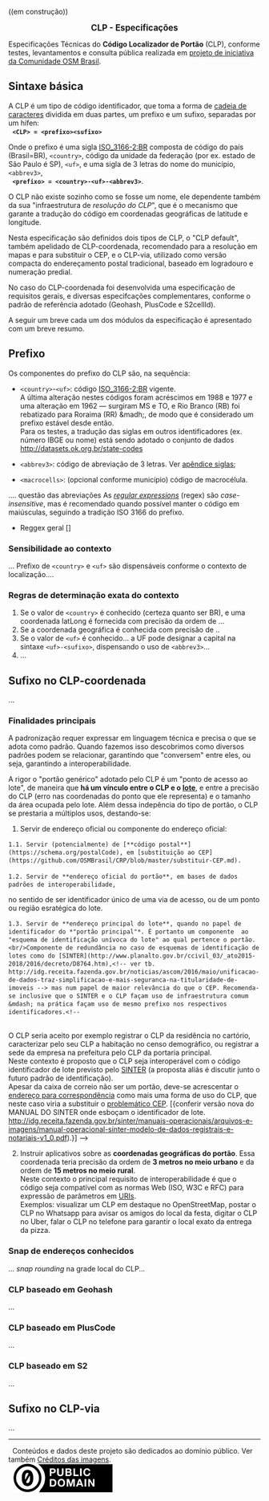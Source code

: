 ((em construção))
**<center><big>CLP - Especificações</big></center>**

Especificações Técnicas do **Código Localizador de Portão** (CLP), conforme testes, levantamentos e consulta pública realizada em [projeto de iniciativa da Comunidade OSM Brasil](https://github.com/OSMBrasil/CLP).

## Sintaxe básica 
A CLP é um tipo de código identificador, que toma a forma de [cadeia de caracteres](https://pt.wikipedia.org/wiki/Cadeia_de_caracteres) dividida em duas partes, um prefixo e um sufixo, separadas por um hífen:<br/>&nbsp; **`<CLP> = <prefixo><sufixo>`**

Onde o prefixo é uma sigla [ISO_3166-2:BR](https://pt.wikipedia.org/wiki/ISO_3166-2:BR) composta de código do país (Brasil=BR), `<country>`, código da unidade da federação (por ex. estado de São Paulo é SP), `<uf>`, e uma sigla de 3 letras do nome do município, `<abbrev3>`,<br/>&nbsp; **`<prefixo> = <country>-<uf>-<abbrev3>`**.

O CLP não existe sozinho como se fosse um nome, ele dependente também da sua "infraestrutura de *resolução do CLP*", que é o mecanismo que garante a tradução do código em coordenadas geográficas de latitude e longitude.

Nesta especificação são definidos dois tipos de CLP, o "CLP default", também apelidado de CLP-coordenada, recomendado para a resolução em mapas e para substituir o CEP,  e o CLP-via, utilizado como versão compacta do  endereçamento postal tradicional, baseado em logradouro e numeração predial.

No caso do CLP-coordenada foi desenvolvida uma especificação de requisitos gerais, e diversas especifcações complementares, conforme o padrão de referência adotado (Geohash, PlusCode e S2cellId).  

A seguir um breve cada um dos módulos da especificação é apresentado com um breve resumo.

## Prefixo
Os componentes do prefixo do CLP são, na sequência:

* `<country>`-`<uf>`: código [ISO_3166-2:BR](https://pt.wikipedia.org/wiki/ISO_3166-2:BR) vigente. <br/>A última alteração nestes códigos foram acréscimos em 1988 e 1977 e uma alteração em 1962 &mdash; surgiram MS e TO, e  Rio Branco (RB) foi rebatizado para Roraima (RR) &madh;, de modo que é considerado um prefixo estável desde então.<br/>Para os testes, a tradução das siglas em outros identificadores (ex. número IBGE ou nome) está sendo adotado o conjunto de dados http://datasets.ok.org.br/state-codes

* `<abbrev3>`: código de abreviação de 3 letras. Ver [apêndice siglas](spec04ap01-siglas.md);

* `<macrocells>`: (opcional conforme município) código de macrocélula.


.... questão das abreviações
As [*regular expressions*](https://pt.wikipedia.org/wiki/Express%C3%A3o_regular) (regex) são *case-insensitive*, mas é recomendado quando possível manter o código em maiúsculas, seguindo a tradição ISO 3166 do prefixo.

* Reggex geral []

### Sensibilidade ao contexto
... Prefixo de `<country>` e `<uf>` são dispensáveis conforme o contexto de localização....

### Regras de determinação exata do contexto
1. Se o valor de `<country>` é conhecido (certeza quanto ser BR), e uma coordenada latLong é fornecida com precisão da ordem de ...
2. Se a coordenada geográfica é conhecida com precisão de ..
3. Se o valor de `<uf>` é conhecido... a UF pode designar a capital na sintaxe `<uf>-<sufixo>`, dispensando o uso de   `<abbrev3>`...
4. ...

## Sufixo no CLP-coordenada
...

### Finalidades principais

A padronização requer expressar em linguagem técnica e precisa o que se adota como padrão. Quando fazemos isso descobrimos como diversos padrões podem se relacionar, garantindo que "conversem" entre eles, ou seja, garantindo a interoperabilidade.  

A rigor o "portão genérico" adotado pelo CLP é um "ponto de acesso ao lote", de maneira que **há um vínculo entre o CLP e o [lote](https://en.wikipedia.org/wiki/Land_lot)**, e entre a precisão do CLP (erro nas coordenadas do ponto que ele representa) e o tamanho da área ocupada pelo lote.<!-- See justifica pois toda localidade de habitação, trabalho ou utilidade pública é  merecedora de um endereço público. --> Além dessa indepência do tipo de portão, o CLP se prestaria a múltiplos usos, destando-se:

  1. Servir de endereço oficial ou componente do endereço oficial:

    1.1. Servir (potencialmente) de [**código postal**](https://schema.org/postalCode), em [substituição ao CEP](https://github.com/OSMBrasil/CRP/blob/master/substituir-CEP.md).

    1.2. Servir de **endereço oficial do portão**, em bases de dados padrões de interoperabilidade,
  no sentido de ser identificador único de uma via de acesso, ou de um ponto ou região esratégica do lote.

    1.3. Servir de **endereço principal do lote**, quando no papel de identificador do *"portão principal"*. É portanto um componente  ao "esquema de identificação unívoca do lote" ao qual pertence o portão. <br/>Componente de redundância no caso de esquemas de identificação de lotes como do [SINTER](http://www.planalto.gov.br/ccivil_03/_ato2015-2018/2016/decreto/D8764.htm),<!-- ver tb. http://idg.receita.fazenda.gov.br/noticias/ascom/2016/maio/unificacao-de-dados-traz-simplificacao-e-mais-seguranca-na-titularidade-de-imoveis --> mas num papel de maior relevância do que o CEP. Recomenda-se inclusive que o SINTER e o CLP façam uso de infraestrutura comum  &mdash; na prática façam uso de mesmo prefixo nos respectivos identificadores.<!--
  <br/>O CLP seria aceito por exemplo  registrar o CLP da residência no cartório, caracterizar pelo seu CLP a  habitação no censo demográfico, ou registrar a sede da empresa na prefeitura pelo CLP da portaria principal. <br/>Neste contexto é proposto que o CLP seja interoperável com o código identificador de lote previsto pelo [SINTER](http://idg.receita.fazenda.gov.br/noticias/ascom/2016/maio/unificacao-de-dados-traz-simplificacao-e-mais-seguranca-na-titularidade-de-imoveis) (a proposta aliás é discutir junto o futuro padrão de identificação). <br/>Apesar da caixa de correio não ser um portão, deve-se acrescentar o [endereço para correspondência](https://schema.org/PostalAddress) como mais uma forma de uso do CLP, que neste caso viria a substituir o [problemático CEP](https://pt.stackoverflow.com/a/63936/4186). [{conferir versão nova do MANUAL DO SINTER onde esboçam o identificador de lote.  http://idg.receita.fazenda.gov.br/sinter/manuais-operacionais/arquivos-e-imagens/manual-operacional-sinter-modelo-de-dados-registrais-e-notariais-v1_0.pdf).}]
  -->

  2. Instruir aplicativos sobre as **coordenadas geográficas do portão**. Essa coordenada  teria precisão da ordem de **3 metros no meio urbano** e da ordem de **15 metros no meio rural**.<br/>Neste contexto o principal requisito  de interoperabilidade é que o código seja compatível  com as normas Web (ISO, W3C e RFC) para expressão de parâmetros em [URIs](https://tools.ietf.org/html/rfc3986). <br/>Exemplos: visualizar um CLP em destaque no OpenStreetMap, postar o CLP no Whatsapp para avisar os amigos do local da festa, digitar o CLP no Uber,  falar o CLP no telefone para garantir o local exato da entrega da pizza.


### Snap de endereços conhecidos
... *snap rounding* na grade local do CLP... <!-- ref https://doi.org/10.1016/j.comgeo.2012.02.011 e outras para o termo .. CRAR na Wikidata!  -->

### CLP baseado em Geohash
...

### CLP baseado em PlusCode
...

### CLP baseado em S2
...

## Sufixo no CLP-via
...

------

&#160;&#160;Conteúdos e dados deste projeto são dedicados ao domínio público. Ver também [Créditos das imagens](assets/README.md#Imagens).   <br/>&#160;&#160;[![](assets/CC0-logo-200px.png) ](assets/README.md)

